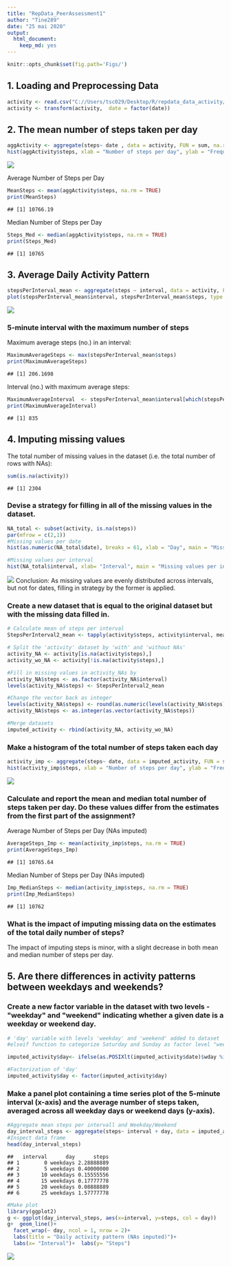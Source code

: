 ```yaml
---
title: "RepData_PeerAssessment1"
author: "Tine289"
date: "25 mai 2020"
output: 
  html_document: 
    keep_md: yes
---
```






```r
knitr::opts_chunk$set(fig.path='Figs/')
```


## 1. Loading and Preprocessing Data

```r
activity <- read.csv("C://Users/tsc029/Desktop/R/repdata_data_activity/activity.csv", sep = ",", header = TRUE, na.strings = "NA" )
activity <- transform(activity,  date = factor(date))
```

## 2. The mean number of steps taken per day


```r
aggActivity <- aggregate(steps~ date , data = activity, FUN = sum, na.rm = TRUE)
hist(aggActivity$steps, xlab = "Number of steps per day", ylab = "Frequency", main = "Number of steps per day", col = "yellow")
```

![](Figs/Steps_per_day-1.png)<!-- -->

Average Number of Steps per Day

```r
MeanSteps <- mean(aggActivity$steps, na.rm = TRUE)
print(MeanSteps)
```

```
## [1] 10766.19
```

Median Number of Steps per Day

```r
Steps_Med <- median(aggActivity$steps, na.rm = TRUE)
print(Steps_Med)
```

```
## [1] 10765
```

## 3. Average Daily Activity Pattern


```r
stepsPerInterval_mean <- aggregate(steps ~ interval, data = activity, FUN = mean, na.rm =TRUE)
plot(stepsPerInterval_mean$interval, stepsPerInterval_mean$steps, type = "l", xlab = "Interval", ylab = "Number of steps per interval", lwd = 1.5, col = "steelblue", main = "Average Number of Steps per Interval")
```

![](Figs/Average_Daily_Activity_Pattern-1.png)<!-- -->
### 5-minute interval with the maximum number of steps
 
Maximum average steps (no.) in an interval: 

```r
MaximumAverageSteps <- max(stepsPerInterval_mean$steps)
print(MaximumAverageSteps)
```

```
## [1] 206.1698
```
Interval (no.) with maximum average steps:


```r
MaximumAverageInterval  <- stepsPerInterval_mean$interval[which(stepsPerInterval_mean$steps == MaximumAverageSteps)]
print(MaximumAverageInterval)
```

```
## [1] 835
```

## 4. Imputing missing values

The total number of missing values in the dataset (i.e. the total number of rows with NAs):

```r
sum(is.na(activity))
```

```
## [1] 2304
```

### Devise a strategy for filling in all of the missing values in the dataset. 


```r
NA_total <- subset(activity, is.na(steps))
par(mfrow = c(2,1))
#Missing values per date
hist(as.numeric(NA_total$date), breaks = 61, xlab = "Day", main = "Missing values per date")

#Missing values per interval
hist(NA_total$interval, xlab= "Interval", main = "Missing values per interval")
```

![](Figs/MissingValues-1.png)<!-- -->
Conclusion: As missing values are evenly distributed across intervals, but not for dates, filling in strategy by the former is applied. 

### Create a new dataset that is equal to the original dataset but with the missing data filled in.

```r
# Calculate mean of steps per interval
StepsPerInterval2_mean <- tapply(activity$steps, activity$interval, mean, na.rm = TRUE)

# Split the 'activity' dataset by 'with' and 'without NAs'
activity_NA <- activity[is.na(activity$steps),]
activity_wo_NA <- activity[!is.na(activity$steps),]

#Fill in missing values in activity_NAs by 
activity_NA$steps <- as.factor(activity_NA$interval)
levels(activity_NA$steps) <- StepsPerInterval2_mean

#Change the vector back as integer 
levels(activity_NA$steps) <- round(as.numeric(levels(activity_NA$steps)))
activity_NA$steps <- as.integer(as.vector(activity_NA$steps))

#Merge datasets 
imputed_activity <- rbind(activity_NA, activity_wo_NA)
```

### Make a histogram of the total number of steps taken each day


```r
activity_imp <- aggregate(steps~ date, data = imputed_activity, FUN = sum)
hist(activity_imp$steps, xlab = "Number of steps per day", ylab = "Frequency", main = "Number of Steps per Day (NAs Imputed)", col = "lightsalmon")
```

![](Figs/ImputedSteps-1.png)<!-- -->


### Calculate and report the mean and median total number of steps taken per day. Do these values differ from the estimates from the first part of the assignment?

Average Number of Steps per Day (NAs imputed)

```r
AverageSteps_Imp <- mean(activity_imp$steps, na.rm = TRUE)
print(AverageSteps_Imp)
```

```
## [1] 10765.64
```

Median Number of Steps per Day (NAs imputed)

```r
Imp_MedianSteps <- median(activity_imp$steps, na.rm = TRUE)
print(Imp_MedianSteps)
```

```
## [1] 10762
```

### What is the impact of imputing missing data on the estimates of the total daily number of steps?

The impact of imputing steps is minor, with a slight decrease in both mean and median number of steps per day. 

## 5. Are there differences in activity patterns between weekdays and weekends?

### Create a new factor variable in the dataset with two levels - "weekday" and "weekend" indicating whether a given date is a weekday or weekend day.

```r
# 'day' variable with levels 'weekday' and 'weekend' added to dataset 
#elseif function to categorize Saturday and Sunday as factor level "weekend", all the rest as "weekday"

imputed_activity$day<- ifelse(as.POSIXlt(imputed_activity$date)$wday %in% c(0,6), "weekends","weekdays")

#Factorization of 'day'
imputed_activity$day <- factor(imputed_activity$day)
```

### Make a panel plot containing a time series plot of the 5-minute interval (x-axis) and the average number of steps taken, averaged across all weekday days or weekend days (y-axis). 

```r
#Aggregate mean steps per intervall and Weekday/Weekend
day_interval_steps <- aggregate(steps~ interval + day, data = imputed_activity, FUN = mean)
#Inspect data frame
head(day_interval_steps)
```

```
##   interval      day      steps
## 1        0 weekdays 2.28888889
## 2        5 weekdays 0.40000000
## 3       10 weekdays 0.15555556
## 4       15 weekdays 0.17777778
## 5       20 weekdays 0.08888889
## 6       25 weekdays 1.57777778
```

```r
#Make plot
library(ggplot2)
g <- ggplot(day_interval_steps, aes(x=interval, y=steps, col = day))
g+  geom_line()+  
  facet_wrap(~ day, ncol = 1, nrow = 2)+
  labs(title = "Daily activity pattern (NAs imputed)")+  
  labs(x= "Interval")+  labs(y= "Steps")
```

![](Figs/Weekday/Weekend_Plots-1.png)<!-- -->

